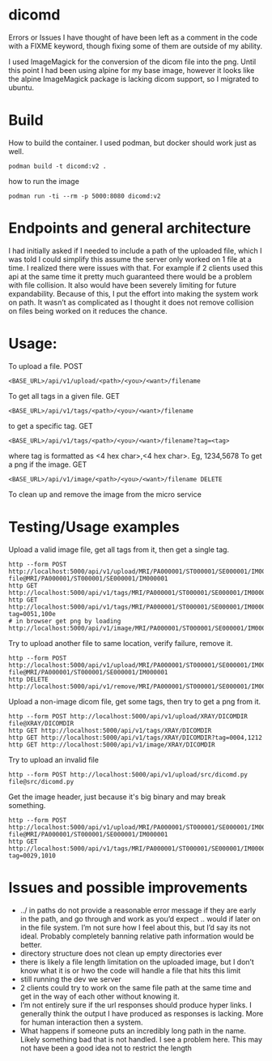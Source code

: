 # dicomd 
Errors or Issues I have thought of have been left as a comment in the code with a FIXME keyword, though fixing some of them are outside of my ability.

I used ImageMagick for the conversion of the dicom file into the png.  Until this point I had been using alpine for my base image, however it looks like the alpine ImageMagick package is lacking dicom support, so I migrated to ubuntu.

# Build
How to build the container.  I used podman, but docker should work just as well.

```
podman build -t dicomd:v2 .
```

how to run the image
```
podman run -ti --rm -p 5000:8080 dicomd:v2
```

# Endpoints and general architecture
I had initially asked if I needed to include a path of the uploaded file, which I was told I could simplify this assume the server only worked on 1 file at a time.  I realized there were issues with that.  For example if 2 clients used this api at the same time it pretty much guaranteed there would be a problem with file collision.  It also would have been severely limiting for future expandability.  Because of this, I put the effort into making the system work on path.  It wasn’t as complicated as I thought it does not remove collision on files being worked on it reduces the chance.

# Usage:
To upload a file.  POST
```
<BASE_URL>/api/v1/upload/<path>/<you>/<want>/filename
```
To get all tags in a given file.  GET
```
<BASE_URL>/api/v1/tags/<path>/<you>/<want>/filename
```
to get a specific tag.  GET
```
<BASE_URL>/api/v1/tags/<path>/<you>/<want>/filename?tag=<tag>
```
where tag is formatted as <4 hex char>,<4 hex char>.  Eg, 1234,5678
To get a png if the image.  GET
```
<BASE_URL>/api/v1/image/<path>/<you>/<want>/filename DELETE
```
To clean up and remove the image from the micro service 


# Testing/Usage examples

Upload a valid image file, get all tags from it, then get a single tag.
```
http --form POST http://localhost:5000/api/v1/upload/MRI/PA000001/ST000001/SE000001/IM000001  file@MRI/PA000001/ST000001/SE000001/IM000001
http GET http://localhost:5000/api/v1/tags/MRI/PA000001/ST000001/SE000001/IM000001
http GET http://localhost:5000/api/v1/tags/MRI/PA000001/ST000001/SE000001/IM000001?tag=0051,100e
# in browser get png by loading http://localhost:5000/api/v1/image/MRI/PA000001/ST000001/SE000001/IM000001

````

Try to upload another file to same location, verify failure, remove it.
```
http --form POST http://localhost:5000/api/v1/upload/MRI/PA000001/ST000001/SE000001/IM000001  file@MRI/PA000001/ST000001/SE000001/IM000001
http DELETE http://localhost:5000/api/v1/remove/MRI/PA000001/ST000001/SE000001/IM000001
```

Upload a non-image dicom file, get some tags, then try to get a png from it.
```
http --form POST http://localhost:5000/api/v1/upload/XRAY/DICOMDIR  file@XRAY/DICOMDIR
http GET http://localhost:5000/api/v1/tags/XRAY/DICOMDIR
http GET http://localhost:5000/api/v1/tags/XRAY/DICOMDIR?tag=0004,1212
http GET http://localhost:5000/api/v1/image/XRAY/DICOMDIR
```

Try to upload an invalid file
```
http --form POST http://localhost:5000/api/v1/upload/src/dicomd.py file@src/dicomd.py
```

Get the image header, just because it's big binary and may break something.
```
http --form POST http://localhost:5000/api/v1/upload/MRI/PA000001/ST000001/SE000001/IM000001  file@MRI/PA000001/ST000001/SE000001/IM000001
http GET http://localhost:5000/api/v1/tags/MRI/PA000001/ST000001/SE000001/IM000001?tag=0029,1010
```

# Issues and possible improvements
- ../ in paths do not provide a reasonable error message if they are early in the path, and go through and work as you’d expect .. would if later on in the file system.  I’m not sure how I feel about this, but I’d say its not ideal.  Probably completely banning relative path information would be better.
- directory structure does not clean up empty directories ever
- there is likely a file length limitation on the uploaded image, but I don’t know what it is or hwo the code will handle a file that hits this limit
- still running the dev we server
- 2 clients could try to work on the same file path at the same time and get in the way of each other without knowing it.
- I’m not entirely sure if the url responses should produce hyper links.  I generally think the output I have produced as responses is lacking.  More for human interaction then a system.
- What happens if someone puts an incredibly long path in the name.  Likely something bad that is not handled.  I see a problem here.  This may not have been a good idea not to restrict the length

